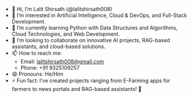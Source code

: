 - 👋 Hi, I’m Lalit Shirsath (@lalitshirsath008)  
- 👀 I’m interested in Artificial Intelligence, Cloud & DevOps, and Full-Stack Development.  
- 🌱 I’m currently learning Python with Data Structures and Algorithms, Cloud Technologies, and Web Development.  
- 💞️ I’m looking to collaborate on innovative AI projects, RAG-based assistants, and cloud-based solutions.  
- 📫 How to reach me:  
  - Email: lalitshirsath008@gmail.com  
  - Phone: +91 9325109257  
- 😄 Pronouns: He/Him  
- ⚡ Fun fact: I’ve created projects ranging from E-Farming apps for farmers to news portals and RAG-based assistants! 🚀  
